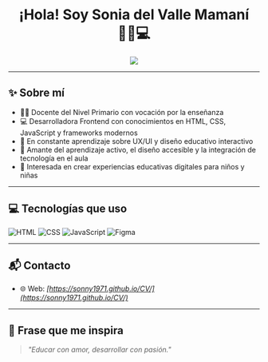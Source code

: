 <h1 align="center">¡Hola! Soy Sonia del Valle Mamaní 👩‍🏫💻</h1>

<p align="center">
  <img src="https://readme-typing-svg.demolab.com?font=Fira+Code&pause=1000&color=F06292&center=true&vCenter=true&width=450&lines=Docente+de+Nivel+Primario;Desarrolladora+Frontend;Apasionada+por+la+educaci%C3%B3n+y+la+tecnolog%C3%ADa;Aprendiendo+y+creciendo+cada+d%C3%ADa" />
</p>

---

## ✨ Sobre mí

- 👩‍🏫 Docente del Nivel Primario con vocación por la enseñanza
- 💻 Desarrolladora Frontend con conocimientos en HTML, CSS, JavaScript y frameworks modernos
- 🌱 En constante aprendizaje sobre UX/UI y diseño educativo interactivo
- 🧠 Amante del aprendizaje activo, el diseño accesible y la integración de tecnología en el aula
- 🧩 Interesada en crear experiencias educativas digitales para niños y niñas

---

## 💻 Tecnologías que uso

![HTML](https://img.shields.io/badge/HTML-E34F26?style=flat&logo=html5&logoColor=white)
![CSS](https://img.shields.io/badge/CSS-1572B6?style=flat&logo=css3&logoColor=white)
![JavaScript](https://img.shields.io/badge/JavaScript-F7DF1E?style=flat&logo=javascript&logoColor=black)
![Figma](https://img.shields.io/badge/Figma-F24E1E?style=flat&logo=figma&logoColor=white)

---

## 📬 Contacto
- 🌐 Web: *[https://sonny1971.github.io/CV/](https://sonny1971.github.io/CV/)*  

---

## 🌼 Frase que me inspira

> *"Educar con amor, desarrollar con pasión."*

